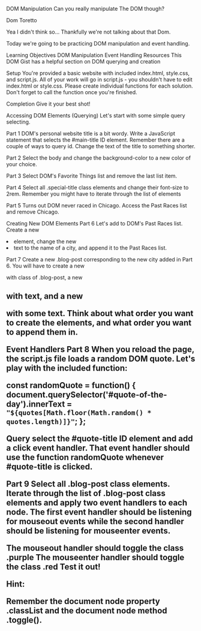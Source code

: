 DOM Manipulation
Can you really manipulate The DOM though?

Dom Toretto

Yea I didn't think so... Thankfully we're not talking about that Dom.

Today we're going to be practicing DOM manipulation and event handling.

Learning Objectives
DOM Manipulation
Event Handling
Resources
This DOM Gist has a helpful section on DOM querying and creation

Setup
You're provided a basic website with included index.html, style.css, and script.js. All of your work will go in script.js - you shouldn't have to edit index.html or style.css. Please create individual functions for each solution. Don't forget to call the function once you're finished.

Completion
Give it your best shot!

Accessing DOM Elements (Querying)
Let's start with some simple query selecting.

Part 1
DOM's personal website title is a bit wordy. Write a JavaScript statement that selects the #main-title ID element. Remember there are a couple of ways to query id. Change the text of the title to something shorter.

Part 2
Select the body and change the background-color to a new color of your choice.

Part 3
Select DOM's Favorite Things list and remove the last list item.

Part 4
Select all .special-title class elements and change their font-size to 2rem. Remember you might have to iterate through the list of elements

Part 5
Turns out DOM never raced in Chicago. Access the Past Races list and remove Chicago.

Creating New DOM Elements
Part 6
Let's add to DOM's Past Races list. Create a new <li> element, change the new <li> text to the name of a city, and append it to the Past Races list.

Part 7
Create a new .blog-post corresponding to the new city added in Part 6. You will have to create a new <div> with class of .blog-post, a new <h2> with text, and a new <p> with some text. Think about what order you want to create the elements, and what order you want to append them in.

Event Handlers
Part 8
When you reload the page, the script.js file loads a random DOM quote. Let's play with the included function:

const randomQuote = function() {
  document.querySelector('#quote-of-the-day').innerText = `"${quotes[Math.floor(Math.random() * quotes.length)]}"`;
};

Query select the #quote-title ID element and add a click event handler. That event handler should use the function randomQuote whenever #quote-title is clicked.

Part 9
Select all .blog-post class elements. Iterate through the list of .blog-post class elements and apply two event handlers to each node. The first event handler should be listening for mouseout events while the second handler should be listening for mouseenter events.

The mouseout handler should toggle the class .purple
The mouseenter handler should toggle the class .red
Test it out!

Hint:

Remember the document node property .classList and the document node method .toggle().